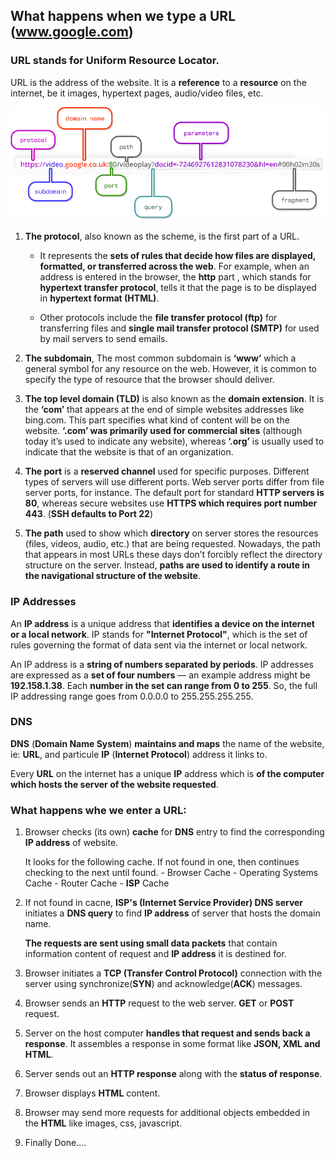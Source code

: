 ## What happens when we type a URL (www.google.com)

### URL stands for Uniform Resource Locator. 

URL is the address of the website. It is a **reference** to a **resource** on the internet, be it images, hypertext pages, audio/video files, etc. 

![dns1](./dns_url.png)

1. **The protocol**, also known as the scheme, is the first part of a URL. 
    - It represents the **sets of rules that decide how files are displayed, formatted, or transferred across the web**. For example, when an address is entered in the browser, the **http** part , which stands for **hypertext transfer protocol**, tells it that the page is to be displayed in **hypertext format (HTML)**. 

    - Other protocols include the **file transfer protocol (ftp)** for transferring files and **single mail transfer protocol (SMTP)** for used by mail servers to send emails. 

2. **The subdomain**, The most common subdomain is **‘www’** which a general symbol for any resource on the web. However, it is common to specify the type of resource that the browser should deliver. 

3. **The top level domain (TLD)** is also known as the **domain extension**. It is the **‘com’** that appears at the end of simple websites addresses like bing.com. This part specifies what kind of content will be on the website. **‘.com’ was primarily used for commercial sites** (although today it’s used to indicate any website), whereas **‘.org’** is usually used to indicate that the website is that of an organization. 

4. **The port** is a **reserved channel** used for specific purposes. Different types of servers will use different ports. Web server ports differ from file server ports, for instance. The default port for standard **HTTP servers is 80**, whereas secure websites use **HTTPS which requires port number 443**. (**SSH defaults to Port 22**)

5. **The path** used to show which **directory** on server stores the resources (files, videos, audio, etc.) that are being requested. Nowadays, the path that appears in most URLs these days don’t forcibly reflect the directory structure on the server. Instead, **paths are used to identify a route in the navigational structure of the website**.

### IP Addresses 

An **IP address** is a unique address that **identifies a device on the internet or a local network**. IP stands for **"Internet Protocol"**, which is the set of rules governing the format of data sent via the internet or local network.

An IP address is a **string of numbers separated by periods**. IP addresses are expressed as a **set of four numbers** — an example address might be **192.158.1.38**. Each **number in the set can range from 0 to 255**. So, the full IP addressing range goes from 0.0.0.0 to 255.255.255.255.

### DNS

**DNS** (**Domain Name System**) **maintains and maps** the name of the website, ie: **URL**, and particule **IP** (**Internet Protocol**) address it links to. 

Every **URL** on the internet has a unique **IP** address which is **of the computer which hosts the server of the website requested**.


### What happens whe we enter a URL: 

1. Browser checks (its own) **cache** for **DNS** entry to find the corresponding **IP address** of website. 

    It looks for the following cache. If not found in one, then continues checking to the next until found. 
        - Browser Cache 
        - Operating Systems Cache 
        - Router Cache 
        - **ISP** Cache

2. If not found in cacne, **ISP's (Internet Service Provider) DNS server** initiates a **DNS query** to find **IP address** of server that hosts the domain name.
    
    **The requests are sent using small data packets** that contain information content of request and **IP address** it is destined for. 

3. Browser initiates a **TCP (Transfer Control Protocol)** connection with the server using synchronize(**SYN**) and acknowledge(**ACK**) messages. 

4. Browser sends an **HTTP** request to the web server. **GET** or **POST** request. 

5. Server on the host computer **handles that request and sends back a response**. It assembles a response in some format like **JSON, XML and HTML**.

6. Server sends out an **HTTP response** along with the **status of response**. 

7. Browser displays **HTML** content. 

8. Browser may send more requests for additional objects embedded in the **HTML** like images, css, javascript. 

8. Finally Done....